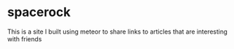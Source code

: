 spacerock
=========
This is a site I built using meteor to share links to articles that are interesting with friends
